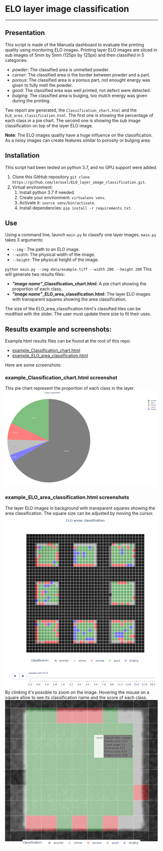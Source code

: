 # ELO layer image classification
____
## Presentation
This script is made of the Manuela dashboard to evaluate the printing quality using monitoring ELO images.
Printing layer ELO images are sliced in sub images of 5mm by 5mm (125px by 125px) and then classified in 5 categories:
- *powder*: The classified area is unmelted powder.
- *corner*: The classified area is the border between powder and a part.
- *porous*: The classified area is a porous part, not enought energy was given to fully melt the powder.
- *good*: The classified area was well printed, not defect were detected.
- *bulging*: The classified area is bulging, too mutch energy was given during the printing.

Two report are generated, the `Classification_chart.html` and the `ELO_area_classification.html`.
The first one is showing the percentage of each class in a pie chart.
The second one is showing the sub image classification on top of the layer ELO image. 

**Note**: The ELO images quality have a huge influence on the classification. 
As a noisy images can create features similar to porosity or bulging area.

## Installation
This script had been tested on python 3.7, and no GPU support were added.

1. Clone this GitHub repository `git clone https://github.com/lerouxl/ELO_layer_image_classification.git`.
2. Virtual environment:
   1. Install python 3.7 if needed.
   2. Create your environment: `virtualenv venv`.
   3. Activate it: `source venv/bin/activate`.
   4. Install dependencies: `pip install -r requirements.txt`.


## Use
Using a command line, launch `main.py` to classify one layer images.
`main.py` takes 3 arguments:
- `--img` : The path to an ELO image.
- `--width`: The physical width of the image.
- `--height`: The physical height of the image.

`python main.py --img data/example.tiff --width 200 --height 200`
This will generate two results files:
- ***"image name"*_Classification_chart.html**: A pie chart showing the proportion of each class.
- ***"image name"*_ELO_area_classification.html**: The layer ELO images with transparent squares showing the area classification.

The size of the ELO_area_classification.html's classified tiles can be modified with the slider.
The user must update there size to fit their uses.

## Results example and screenshots:
Example html results files can be found at the root of this repo:
- [example_Classification_chart.html](https://github.com/lerouxl/ELO_layer_image_classification/blob/main/example_Classification_chart.html)
- [example_ELO_area_classification.html](https://github.com/lerouxl/ELO_layer_image_classification/blob/main/example_ELO_area_classification.html)

Here are some screenshots:

### example_Classification_chart.html screenshot
This pie chart represent the proportion of each class in the layer.
![alt text](https://github.com/lerouxl/ELO_layer_image_classification/blob/main/data/Classification_chart.png?raw=true)

### example_ELO_area_classification.html screenshots
The layer ELO images in background with transparent squares showing the area classification.
The square size can be adjusted by moving the cursor.
![alt text](https://github.com/lerouxl/ELO_layer_image_classification/blob/main/data/Area_classification_results.png?raw=true)
By clinking it's possible to zoom on the image.
Hovering the mouse on a square allow to see its classification name and the score of each class.
![alt text](https://github.com/lerouxl/ELO_layer_image_classification/blob/main/data/Area_classification_results_zoom.png?raw=true)





